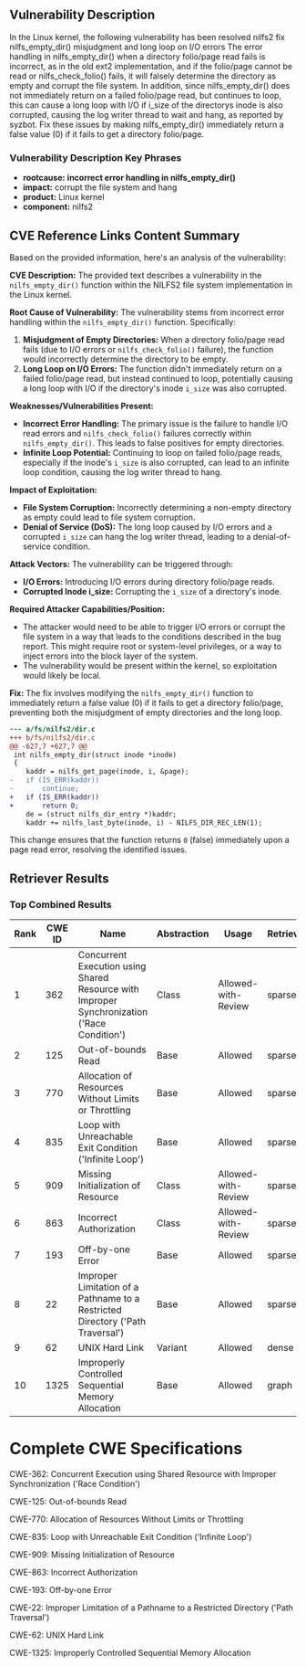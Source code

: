 ## Vulnerability Description
In the Linux kernel, the following vulnerability has been resolved nilfs2 fix nilfs_empty_dir() misjudgment and long loop on I/O errors The error handling in nilfs_empty_dir() when a directory folio/page read fails is incorrect, as in the old ext2 implementation, and if the folio/page cannot be read or nilfs_check_folio() fails, it will falsely determine the directory as empty and corrupt the file system. In addition, since nilfs_empty_dir() does not immediately return on a failed folio/page read, but continues to loop, this can cause a long loop with I/O if i_size of the directorys inode is also corrupted, causing the log writer thread to wait and hang, as reported by syzbot. Fix these issues by making nilfs_empty_dir() immediately return a false value (0) if it fails to get a directory folio/page.

### Vulnerability Description Key Phrases
- **rootcause:** **incorrect error handling in nilfs_empty_dir()**
- **impact:** corrupt the file system and hang
- **product:** Linux kernel
- **component:** nilfs2

## CVE Reference Links Content Summary
Based on the provided information, here's an analysis of the vulnerability:

**CVE Description:**
The provided text describes a vulnerability in the `nilfs_empty_dir()` function within the NILFS2 file system implementation in the Linux kernel.

**Root Cause of Vulnerability:**
The vulnerability stems from incorrect error handling within the `nilfs_empty_dir()` function. Specifically:

1.  **Misjudgment of Empty Directories:** When a directory folio/page read fails (due to I/O errors or `nilfs_check_folio()` failure), the function would incorrectly determine the directory to be empty.
2.  **Long Loop on I/O Errors:** The function didn't immediately return on a failed folio/page read, but instead continued to loop, potentially causing a long loop with I/O if the directory's inode `i_size` was also corrupted.

**Weaknesses/Vulnerabilities Present:**

*   **Incorrect Error Handling:** The primary issue is the failure to handle I/O read errors and `nilfs_check_folio()` failures correctly within `nilfs_empty_dir()`. This leads to false positives for empty directories.
*   **Infinite Loop Potential:** Continuing to loop on failed folio/page reads, especially if the inode's `i_size` is also corrupted, can lead to an infinite loop condition, causing the log writer thread to hang.

**Impact of Exploitation:**

*   **File System Corruption:** Incorrectly determining a non-empty directory as empty could lead to file system corruption.
*   **Denial of Service (DoS):** The long loop caused by I/O errors and a corrupted `i_size` can hang the log writer thread, leading to a denial-of-service condition.

**Attack Vectors:**
The vulnerability can be triggered through:

*   **I/O Errors:** Introducing I/O errors during directory folio/page reads.
*   **Corrupted Inode i_size:** Corrupting the `i_size` of a directory's inode.

**Required Attacker Capabilities/Position:**

*   The attacker would need to be able to trigger I/O errors or corrupt the file system in a way that leads to the conditions described in the bug report. This might require root or system-level privileges, or a way to inject errors into the block layer of the system.
*   The vulnerability would be present within the kernel, so exploitation would likely be local.

**Fix:**
The fix involves modifying the `nilfs_empty_dir()` function to immediately return a false value (0) if it fails to get a directory folio/page, preventing both the misjudgment of empty directories and the long loop.

```diff
--- a/fs/nilfs2/dir.c
+++ b/fs/nilfs2/dir.c
@@ -627,7 +627,7 @@
 int nilfs_empty_dir(struct inode *inode)
 {
 	kaddr = nilfs_get_page(inode, i, &page);
-	if (IS_ERR(kaddr))
-		continue;
+	if (IS_ERR(kaddr))	
+		return 0;
 	de = (struct nilfs_dir_entry *)kaddr;
 	kaddr += nilfs_last_byte(inode, i) - NILFS_DIR_REC_LEN(1);
```

This change ensures that the function returns `0` (false) immediately upon a page read error, resolving the identified issues.

## Retriever Results

### Top Combined Results

| Rank | CWE ID | Name | Abstraction | Usage  | Retrievers | Individual Scores |
|------|--------|------|-------------|-------|------------|-------------------|
| 1 | 362 | Concurrent Execution using Shared Resource with Improper Synchronization ('Race Condition') | Class | Allowed-with-Review | sparse | 0.699 |
| 2 | 125 | Out-of-bounds Read | Base | Allowed | sparse | 0.661 |
| 3 | 770 | Allocation of Resources Without Limits or Throttling | Base | Allowed | sparse | 0.661 |
| 4 | 835 | Loop with Unreachable Exit Condition ('Infinite Loop') | Base | Allowed | sparse | 0.656 |
| 5 | 909 | Missing Initialization of Resource | Class | Allowed-with-Review | sparse | 0.655 |
| 6 | 863 | Incorrect Authorization | Class | Allowed-with-Review | sparse | 0.649 |
| 7 | 193 | Off-by-one Error | Base | Allowed | sparse | 0.645 |
| 8 | 22 | Improper Limitation of a Pathname to a Restricted Directory ('Path Traversal') | Base | Allowed | sparse | 0.645 |
| 9 | 62 | UNIX Hard Link | Variant | Allowed | dense | 0.441 |
| 10 | 1325 | Improperly Controlled Sequential Memory Allocation | Base | Allowed | graph | 0.002 |



# Complete CWE Specifications

CWE-362: Concurrent Execution using Shared Resource with Improper Synchronization ('Race Condition')

CWE-125: Out-of-bounds Read

CWE-770: Allocation of Resources Without Limits or Throttling

CWE-835: Loop with Unreachable Exit Condition ('Infinite Loop')

CWE-909: Missing Initialization of Resource

CWE-863: Incorrect Authorization

CWE-193: Off-by-one Error

CWE-22: Improper Limitation of a Pathname to a Restricted Directory ('Path Traversal')

CWE-62: UNIX Hard Link

CWE-1325: Improperly Controlled Sequential Memory Allocation